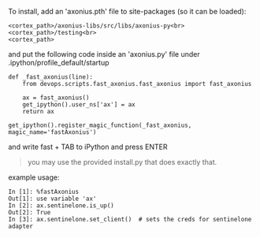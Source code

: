 To install, add an 'axonius.pth' file to site-packages (so it can be loaded):

    <cortex_path>/axonius-libs/src/libs/axonius-py<br>
    <cortex_path>/testing<br>
    <cortex_path>

and put the following code inside an 'axonius.py' file under .ipython/profile_default/startup

    def _fast_axonius(line):
        from devops.scripts.fast_axonius.fast_axonius import fast_axonius
        
        ax = fast_axonius()
        get_ipython().user_ns['ax'] = ax
        return ax
    
    get_ipython().register_magic_function(_fast_axonius, magic_name='fastAxonius')

and write fast + TAB to iPython and press ENTER

> you may use the provided install.py that does exactly that.

example usage:

    In [1]: %fastAxonius
    Out[1]: use variable 'ax'
    In [2]: ax.sentinelone.is_up()
    Out[2]: True
    In [3]: ax.sentinelone.set_client()  # sets the creds for sentinelone adapter